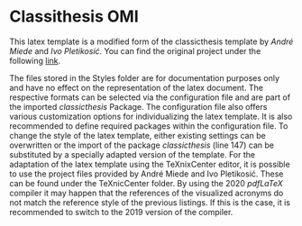 # Classithesis OMI

This latex template is a modified form of the classicthesis template by *André Miede* and *Ivo Pletikosić*. You can find the original project under the following [link](https://www.miede.de/). 

The files stored in the Styles folder are for documentation purposes only and have no effect on the representation of the latex document. The respective formats can be selected via the configuration file and are part of the imported *classicthesis* Package. The configuration file also offers various customization options for individualizing the latex template. It is also recommended to define required packages within the configuration file. To change the style of the latex template, either existing settings can be overwritten or the import of the package *classicthesis* (line 147) can be substituted by a specially adapted version of the template. For the adaptation of the latex template using the TeXnixCenter editor, it is possible to use the project files provided by André Miede and Ivo Pletikosić. These can be found under the TeXnicCenter folder. By using the 2020 *pdfLaTeX* compiler it may happen that the references of the visualized acronyms do not match the reference style of the previous listings. If this is the case, it is recommended to switch to the 2019 version of the compiler.
